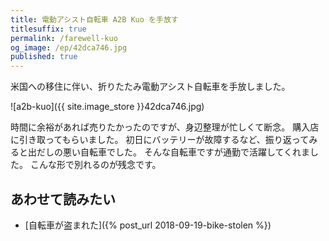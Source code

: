 ```yaml
---
title: 電動アシスト自転車 A2B Kuo を手放す
titlesuffix: true
permalink: /farewell-kuo
og_image: /ep/42dca746.jpg
published: true
---
```


米国への移住に伴い、折りたたみ電動アシスト自転車を手放しました。

![a2b-kuo]({{ site.image_store }}42dca746.jpg)

時間に余裕があれば売りたかったのですが、身辺整理が忙しくて断念。
購入店に引き取ってもらいました。
初日にバッテリーが故障するなど、振り返ってみると出だしの悪い自転車でした。
そんな自転車ですが通勤で活躍してくれました。
こんな形で別れるのが残念です。

## あわせて読みたい

- [自転車が盗まれた]({% post_url 2018-09-19-bike-stolen %})
